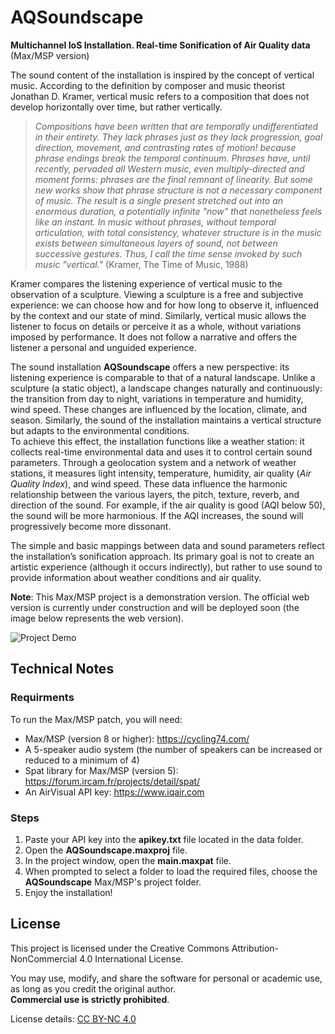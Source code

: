 # AQSoundscape
**Multichannel IoS Installation. Real-time Sonification of Air Quality data** (Max/MSP version)

The sound content of the installation is inspired by the concept of vertical music. According to the definition by composer and music theorist Jonathan D. Kramer, vertical music refers to a composition that does not develop horizontally over time, but rather vertically.

>  *Compositions have been written that are temporally undifferentiated in their entirety. They lack phrases just as they lack progression, goal direction, movement, and contrasting rates of motion! because phrase endings break the temporal continuum. Phrases have, until recently, pervaded all Western music, even multiply-directed and moment forms: phrases are the final remnant of linearity. But some new works show that phrase structure is not a necessary component of music. The result is a single present stretched out into an enormous duration, a potentially infinite "now" that nonetheless feels like an instant. In
music without phrases, without temporal articulation, with total consistency, whatever structure is in the music exists between simultaneous layers of sound, not between successive gestures. Thus, I call the time sense invoked by such music "vertical."* (Kramer, The Time of Music, 1988)

Kramer compares the listening experience of vertical music to the observation of a sculpture. Viewing a sculpture is a free and subjective experience: we can choose how and for how long to observe it, influenced by the context and our state of mind. Similarly, vertical music allows the listener to focus on details or perceive it as a whole, without variations imposed by performance. It does not follow a narrative and offers the listener a personal and unguided experience.

The sound installation **AQSoundscape** offers a new perspective: its listening experience is comparable to that of a natural landscape. Unlike a sculpture (a static object), a landscape changes naturally and continuously: the transition from day to night, variations in temperature and humidity, wind speed. These changes are influenced by the location, climate, and season. Similarly, the sound of the installation maintains a vertical structure but adapts to the environmental conditions.  
To achieve this effect, the installation functions like a weather station: it collects real-time environmental data and uses it to control certain sound parameters. Through a geolocation system and a network of weather stations, it measures light intensity, temperature, humidity, air quality (*Air Quality Index*), and wind speed. These data influence the harmonic relationship between the various layers, the pitch, texture, reverb, and direction of the sound. For example, if the air quality is good (AQI below 50), the sound will be more harmonious. If the AQI increases, the sound will progressively become more dissonant.

The simple and basic mappings between data and sound parameters reflect the installation’s sonification approach. Its primary goal is not to create an artistic experience (although it occurs indirectly), but rather to use sound to provide information about weather conditions and air quality.

**Note**: This Max/MSP project is a demonstration version. The official web version is currently under construction and will be deployed soon (the image below represents the web version).

![Project Demo](aqsoundscape-web.gif)

## Technical Notes
### Requirments
To run the Max/MSP patch, you will need:
- Max/MSP (version 8 or higher): https://cycling74.com/
- A 5-speaker audio system (the number of speakers can be increased or reduced to a minimum of 4)
- Spat library for Max/MSP (version 5): https://forum.ircam.fr/projects/detail/spat/
- An AirVisual API key: https://www.iqair.com

### Steps
1. Paste your API key into the **apikey.txt** file located in the data folder.
2. Open the **AQSoundscape.maxproj** file.
3. In the project window, open the **main.maxpat** file.
4. When prompted to select a folder to load the required files, choose the **AQSoundscape** Max/MSP's project folder.
5. Enjoy the installation!

## License

This project is licensed under the Creative Commons Attribution-NonCommercial 4.0 International License.

You may use, modify, and share the software for personal or academic use, as long as you credit the original author.  
**Commercial use is strictly prohibited**.

License details: [CC BY-NC 4.0](https://creativecommons.org/licenses/by-nc/4.0/)
